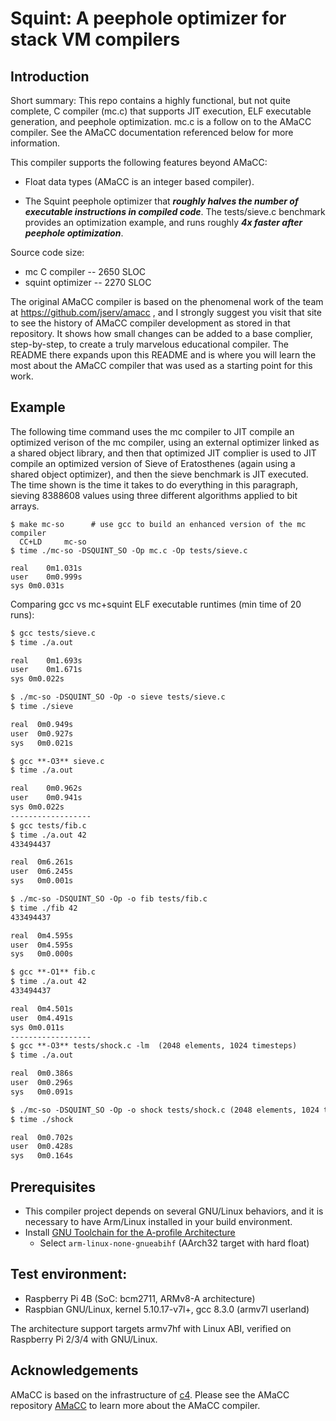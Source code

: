 # Squint: A peephole optimizer for stack VM compilers

## Introduction
Short summary: This repo contains a highly functional, but not quite
complete, C compiler (mc.c) that supports JIT execution, ELF executable
generation, and peephole optimization.  mc.c is a follow on to the AMaCC
compiler.  See the AMaCC documentation referenced below for more information.

This compiler supports the following features beyond AMaCC:

* Float data types (AMaCC is an integer based compiler).

* The Squint peephole optimizer that ***roughly halves the number of executable
instructions in compiled code***.  The tests/sieve.c
benchmark provides an optimization example, and runs roughly
***4x faster after peephole optimization***.

Source code size:
* mc C compiler -- 2650 SLOC
* squint optimizer -- 2270 SLOC

The original AMaCC compiler is based on the phenomenal work of the 
team at https://github.com/jserv/amacc , and I strongly suggest
you visit that site to see the history of AMaCC compiler development
as stored in that repository.  It shows how small changes can be
added to a base complier, step-by-step,  to create a truly marvelous
educational compiler. The README there expands upon this README and
is where you will learn the most about the AMaCC compiler that was
used as a starting point for this work.

## Example
The following time command uses the mc compiler to JIT compile an optimized verison
of the mc compiler, using an external optimizer linked as a shared object library,
and then that optimized JIT complier is used to JIT compile an optimized version of
Sieve of Eratosthenes (again using a shared object optimizer), and then the
sieve benchmark is JIT executed.  The time shown is the time it takes to do
everything in this paragraph, sieving 8388608 values using three different
algorithms applied to bit arrays.
```
$ make mc-so      # use gcc to build an enhanced version of the mc compiler
  CC+LD		mc-so
$ time ./mc-so -DSQUINT_SO -Op mc.c -Op tests/sieve.c

real	0m1.031s
user	0m0.999s
sys	0m0.031s
```
Comparing gcc vs mc+squint ELF executable runtimes (min time of 20 runs):
```markdown
$ gcc tests/sieve.c
$ time ./a.out

real	0m1.693s
user	0m1.671s
sys	0m0.022s

$ ./mc-so -DSQUINT_SO -Op -o sieve tests/sieve.c
$ time ./sieve

real  0m0.949s
user  0m0.927s
sys   0m0.021s

$ gcc **-O3** sieve.c
$ time ./a.out

real	0m0.962s
user	0m0.941s
sys	0m0.022s
------------------
$ gcc tests/fib.c
$ time ./a.out 42
433494437

real  0m6.261s
user  0m6.245s
sys   0m0.001s

$ ./mc-so -DSQUINT_SO -Op -o fib tests/fib.c
$ time ./fib 42
433494437

real  0m4.595s
user  0m4.595s
sys   0m0.000s

$ gcc **-O1** fib.c
$ time ./a.out 42
433494437

real  0m4.501s
user  0m4.491s
sys 0m0.011s
------------------
$ gcc **-O3** tests/shock.c -lm  (2048 elements, 1024 timesteps)
$ time ./a.out

real  0m0.386s
user  0m0.296s
sys   0m0.091s

$ ./mc-so -DSQUINT_SO -Op -o shock tests/shock.c (2048 elements, 1024 timesteps)
$ time ./shock

real  0m0.702s
user  0m0.428s
sys   0m0.164s
```
## Prerequisites
* This compiler project depends on several GNU/Linux behaviors, and it
  is necessary to have Arm/Linux installed in your build environment.
* Install [GNU Toolchain for the A-profile Architecture](https://developer.arm.com/tools-and-software/open-source-software/developer-tools/gnu-toolchain/gnu-a/downloads)
    - Select `arm-linux-none-gnueabihf` (AArch32 target with hard float)

## Test environment:
* Raspberry Pi 4B (SoC: bcm2711, ARMv8-A architecture)
* Raspbian GNU/Linux, kernel 5.10.17-v7l+, gcc 8.3.0 (armv7l userland)

The architecture support targets armv7hf with Linux ABI, verified on
Raspberry Pi 2/3/4 with GNU/Linux.

## Acknowledgements
AMaCC is based on the infrastructure of [c4](https://github.com/rswier/c4).
Please see the AMaCC repository [AMaCC](https://github.com/jserv/amacc) to
learn more about the AMaCC compiler.
